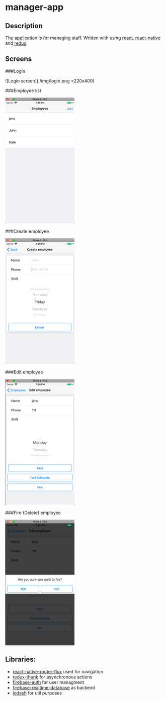 # manager-app

## Description

The application is for managing staff. Written with using [react], [react-native] and [redux].

## Screens

###Login

![Login screen](./img/login.png =220x400)

###Employee list

<img src="./img/employee-list.png" alt="Employee list screen" style="width: 220px; height: 400px;" />

###Create employee

<img src="./img/create.png" alt="Create screen" style="width: 220px; height: 400px;" />

###Edit employee

<img src="./img/edit.png" alt="Edit screen" style="width: 220px; height: 400px;" />

###Fire (Delete) employee

<img src="./img/delete.png" alt="Delete screen" style="width: 220px; height: 400px;" />

## Libraries:
- [react-native-router-flux] used for navigation
- [redux-thunk] for asynchronous actions
- [firebase-auth] for user managment
- [firebase-realtime-database] as backend
- [lodash] for util purposes

[react]: <https://reactjs.org>
[react-native]: <https://facebook.github.io/react-native/>
[redux]: <https://redux.js.org/introduction>
[react-native-router-flux]: <https://github.com/RNRF/react-native-router-flux>
[redux-thunk]: <https://github.com/reduxjs/redux-thunk>
[firebase-auth]: <https://firebase.google.com/docs/auth/>
[firebase-realtime-database]: <https://firebase.google.com/docs/database/>
[lodash]: <https://lodash.com/>